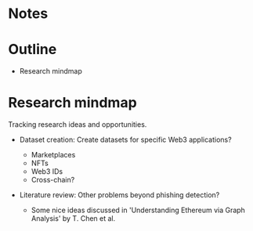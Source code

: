 # Notes


# Outline
- Research mindmap


# Research mindmap
Tracking research ideas and opportunities.

- Dataset creation: Create datasets for specific Web3 applications?
  - Marketplaces
  - NFTs
  - Web3 IDs
  - Cross-chain?

- Literature review: Other problems beyond phishing detection?
  - Some nice ideas discussed in 'Understanding Ethereum via Graph Analysis' by T. Chen et al.

